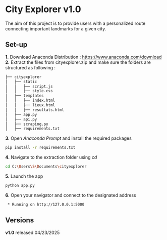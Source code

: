 # City Explorer v1.0

The aim of this project is to provide users with a personalized route connecting important landmarks for a given city.


## Set-up 
**1.** Download Anaconda Distribution : https://www.anaconda.com/download
**2.** Extract the files from cityexplorer.zip and make sure the folders are structured as following :
```bash
├── cityexplorer
│   ├── static
│   │   ├── script.js
│   │   ├── style.css
│   ├── templates
│   │   ├── index.html
│   │   ├── lieux.html
│   │   ├── resultats.html
│   ├── app.py
│   ├── api.py
│   ├── scraping.py
│   ├── requirements.txt
```
**3.**  Open *Anaconda Prompt* and install the required packages
```bash
pip install -r requirements.txt
```
**4.** Navigate to the extraction folder using *cd*
```bash
cd C:\Users\S\Documents\cityexplorer
```
**5.** Launch the app 
```bash
python app.py
```
**6.** Open your navigator and connect to the designated address
```bash
 * Running on http://127.0.0.1:5000
```
## Versions

**v1.0** released 04/23/2025 
>
